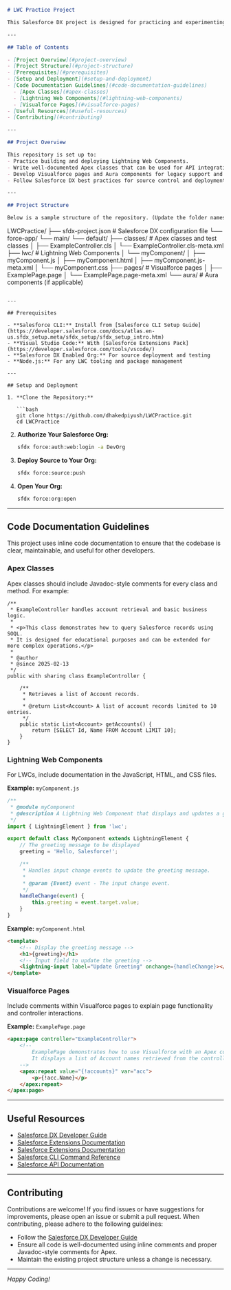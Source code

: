 ```markdown
# LWC Practice Project

This Salesforce DX project is designed for practicing and experimenting with Lightning Web Components (LWC), Apex classes, Visualforce pages, Aura components, and API integrations. The project demonstrates best practices in code documentation and structure.

---

## Table of Contents

- [Project Overview](#project-overview)
- [Project Structure](#project-structure)
- [Prerequisites](#prerequisites)
- [Setup and Deployment](#setup-and-deployment)
- [Code Documentation Guidelines](#code-documentation-guidelines)
  - [Apex Classes](#apex-classes)
  - [Lightning Web Components](#lightning-web-components)
  - [Visualforce Pages](#visualforce-pages)
- [Useful Resources](#useful-resources)
- [Contributing](#contributing)

---

## Project Overview

This repository is set up to:
- Practice building and deploying Lightning Web Components.
- Write well-documented Apex classes that can be used for API integrations and backend logic.
- Develop Visualforce pages and Aura components for legacy support and custom UIs.
- Follow Salesforce DX best practices for source control and deployment.

---

## Project Structure

Below is a sample structure of the repository. (Update the folder names as needed.)

```
LWCPractice/
├── sfdx-project.json               # Salesforce DX configuration file
└── force-app/
    └── main/
        └── default/
            ├── classes/            # Apex classes and test classes
            │   ├── ExampleController.cls
            │   └── ExampleController.cls-meta.xml
            ├── lwc/                # Lightning Web Components
            │   └── myComponent/
            │       ├── myComponent.js
            │       ├── myComponent.html
            │       ├── myComponent.js-meta.xml
            │       └── myComponent.css
            ├── pages/              # Visualforce pages
            │   ├── ExamplePage.page
            │   └── ExamplePage.page-meta.xml
            └── aura/               # Aura components (if applicable)
```

---

## Prerequisites

- **Salesforce CLI:** Install from [Salesforce CLI Setup Guide](https://developer.salesforce.com/docs/atlas.en-us.sfdx_setup.meta/sfdx_setup/sfdx_setup_intro.htm)
- **Visual Studio Code:** With [Salesforce Extensions Pack](https://developer.salesforce.com/tools/vscode/)
- **Salesforce DX Enabled Org:** For source deployment and testing
- **Node.js:** For any LWC tooling and package management

---

## Setup and Deployment

1. **Clone the Repository:**

   ```bash
   git clone https://github.com/dhakedpiyush/LWCPractice.git
   cd LWCPractice
   ```

2. **Authorize Your Salesforce Org:**

   ```bash
   sfdx force:auth:web:login -a DevOrg
   ```

3. **Deploy Source to Your Org:**

   ```bash
   sfdx force:source:push
   ```

4. **Open Your Org:**

   ```bash
   sfdx force:org:open
   ```

---

## Code Documentation Guidelines

This project uses inline code documentation to ensure that the codebase is clear, maintainable, and useful for other developers.

### Apex Classes

Apex classes should include Javadoc-style comments for every class and method. For example:

```apex
/**
 * ExampleController handles account retrieval and basic business logic.
 *
 * <p>This class demonstrates how to query Salesforce records using SOQL.
 * It is designed for educational purposes and can be extended for more complex operations.</p>
 *
 * @author 
 * @since 2025-02-13
 */
public with sharing class ExampleController {

    /**
     * Retrieves a list of Account records.
     *
     * @return List<Account> A list of account records limited to 10 entries.
     */
    public static List<Account> getAccounts() {
        return [SELECT Id, Name FROM Account LIMIT 10];
    }
}
```

### Lightning Web Components

For LWCs, include documentation in the JavaScript, HTML, and CSS files.

**Example:** `myComponent.js`

```js
/**
 * @module myComponent
 * @description A Lightning Web Component that displays and updates a greeting message.
 */
import { LightningElement } from 'lwc';

export default class MyComponent extends LightningElement {
    // The greeting message to be displayed
    greeting = 'Hello, Salesforce!';

    /**
     * Handles input change events to update the greeting message.
     *
     * @param {Event} event - The input change event.
     */
    handleChange(event) {
        this.greeting = event.target.value;
    }
}
```

**Example:** `myComponent.html`

```html
<template>
    <!-- Display the greeting message -->
    <h1>{greeting}</h1>
    <!-- Input field to update the greeting -->
    <lightning-input label="Update Greeting" onchange={handleChange}></lightning-input>
</template>
```

### Visualforce Pages

Include comments within Visualforce pages to explain page functionality and controller interactions.

**Example:** `ExamplePage.page`

```html
<apex:page controller="ExampleController">
    <!-- 
        ExamplePage demonstrates how to use Visualforce with an Apex controller.
        It displays a list of Account names retrieved from the controller.
    -->
    <apex:repeat value="{!accounts}" var="acc">
        <p>{!acc.Name}</p>
    </apex:repeat>
</apex:page>
```

---

## Useful Resources

- [Salesforce DX Developer Guide](https://developer.salesforce.com/docs/atlas.en-us.sfdx_dev.meta/sfdx_dev/sfdx_dev_intro.htm)
- [Salesforce Extensions Documentation](https://developer.salesforce.com/tools/vscode/)
- [Salesforce Extensions Documentation](https://developer.salesforce.com/tools/vscode/)
- [Salesforce CLI Command Reference](https://developer.salesforce.com/docs/atlas.en-us.sfdx_cli_reference.meta/sfdx_cli_reference/cli_reference.htm)
- [Salesforce API Documentation](https://developer.salesforce.com/docs/atlas.en-us.api.meta/api/)

---

## Contributing

Contributions are welcome! If you find issues or have suggestions for improvements, please open an issue or submit a pull request. When contributing, please adhere to the following guidelines:

- Follow the [Salesforce DX Developer Guide](https://developer.salesforce.com/docs/atlas.en-us.sfdx_dev.meta/sfdx_dev/sfdx_dev_intro.htm)
- Ensure all code is well-documented using inline comments and proper Javadoc-style comments for Apex.
- Maintain the existing project structure unless a change is necessary.

---

*Happy Coding!*
```